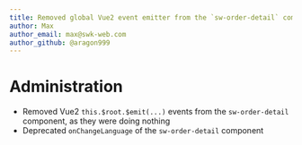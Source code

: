 ```yaml
---
title: Removed global Vue2 event emitter from the `sw-order-detail` component
author: Max
author_email: max@swk-web.com
author_github: @aragon999
---
```

# Administration
* Removed Vue2 `this.$root.$emit(...)` events from the `sw-order-detail` component, as they were doing nothing
* Deprecated `onChangeLanguage` of the `sw-order-detail` component
